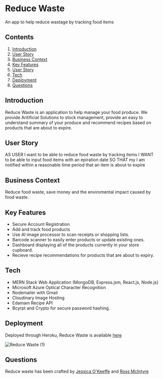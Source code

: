# Reduce Waste

An app to help reduce wastage by tracking food items

## Contents

1. [Introduction](##introduction)
2. [User Story](##user-story)
3. [Business Context](##business-context)
4. [Key Features](##key-features)
5. [User Story](##user-story)
6. [Tech](##technology)
7. [Deployment](##deployment)
8. [Questions](##questions)

## Introduction

Reduce Waste is an application to help manage your food produce. We provide Aritificial Solutions to stock management, provide an easy to understand summary of your produce and recommend recipes based on products that are about to expire.

## User Story

AS USER I want to be able to reduce food waste by tracking items
I WANT to be able to input food items with an epiration date
SO THAT my I am notified within a reasonable time period that an item is about to expire

## Business Context

Reduce food waste, save money and the enviromental impact caused by food waste.



## Key Features

- Secure Account Registration
- Add and track food products
- Use AI image processor to scan receipts or shopping lists.
- Barcode scanner to easily enter products or update existing ones.
- Dashboard displaying all of the products currently in your store cupboard.
- Recieve recipe recommendations for products that are about to expiry.

## Tech

- MERN Stack Web Application (MongoDB, Express.jsm, React.js, Node.js)
- Microsoft Azure Optical Character Recognition
- Nodemailer with Gmail
- Cloudinary Image Hosting
- Edamam Recipe API
- Bcyrpt and Crypto for secure password hashing.

## Deployment

Deployed through Heroku, Reduce Waste is available [here](https://reduce-waste.herokuapp.com/)

<!-- screenshots -->
![Reduce Waste (1)](https://user-images.githubusercontent.com/67834752/116780334-f72fd480-aa73-11eb-9199-d7c6b836b80b.gif)


## Questions

Reduce waste has been crafted by [Jessica O'Keeffe](https://github.com/je33ica) and [Ross McIntyre](https://github.com/Ross-mc)



